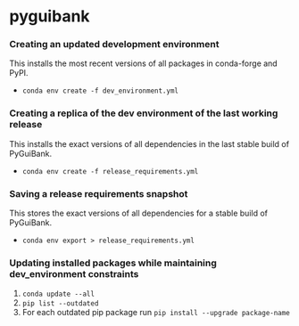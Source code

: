 # pyguibank

### Creating an updated development environment
This installs the most recent versions of all packages in conda-forge and PyPI.
- `conda env create -f dev_environment.yml`

### Creating a replica of the dev environment of the last working release
This installs the exact versions of all dependencies in the last stable build of PyGuiBank.
- `conda env create -f release_requirements.yml`

### Saving a release requirements snapshot
This stores the exact versions of all dependencies for a stable build of PyGuiBank.
- `conda env export > release_requirements.yml`

### Updating installed packages while maintaining dev_environment constraints
1. `conda update --all`
2. `pip list --outdated`
3. For each outdated pip package run `pip install --upgrade package-name`
